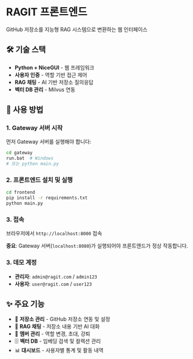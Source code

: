 # RAGIT 프론트엔드

GitHub 저장소를 지능형 RAG 시스템으로 변환하는 웹 인터페이스

## 🛠️ 기술 스택

- **Python + NiceGUI** - 웹 프레임워크
- **사용자 인증** - 역할 기반 접근 제어
- **RAG 채팅** - AI 기반 저장소 질의응답
- **벡터 DB 관리** - Milvus 연동

## 🚀 사용 방법

### 1. Gateway 서버 시작
먼저 Gateway 서버를 실행해야 합니다:
```bash
cd gateway
run.bat  # Windows
# 또는 python main.py
```

### 2. 프론트엔드 설치 및 실행
```bash
cd frontend
pip install -r requirements.txt
python main.py
```

### 3. 접속
브라우저에서 `http://localhost:8000` 접속

**중요**: Gateway 서버(`localhost:8080`)가 실행되어야 프론트엔드가 정상 작동합니다.

### 3. 데모 계정
- **관리자**: `admin@ragit.com` / `admin123`
- **사용자**: `user@ragit.com` / `user123`

## ✨ 주요 기능

- 📁 **저장소 관리** - GitHub 저장소 연동 및 설정
- 💬 **RAG 채팅** - 저장소 내용 기반 AI 대화
- 👥 **멤버 관리** - 역할 변경, 초대, 강퇴
- 🗄️ **벡터 DB** - 임베딩 검색 및 컬렉션 관리
- 📊 **대시보드** - 사용자별 통계 및 활동 내역